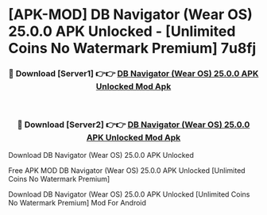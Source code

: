 # [APK-MOD] DB Navigator (Wear OS) 25.0.0 APK Unlocked - [Unlimited Coins No Watermark Premium] 7u8fj



<div align="center">
<h3>🔴 Download [Server1] 👉👉 <a href="https://momento.my/?title=DB_Navigator_(Wear_OS)_25.0.0_APK_Unlocked">DB Navigator (Wear OS) 25.0.0 APK Unlocked Mod Apk</a></h3><br>

<h3>🔴 Download [Server2] 👉👉 <a href="https://momento.my/?title=DB_Navigator_(Wear_OS)_25.0.0_APK_Unlocked">DB Navigator (Wear OS) 25.0.0 APK Unlocked Mod Apk</a></h3>
</div>



Download DB Navigator (Wear OS) 25.0.0 APK Unlocked 

Free APK MOD DB Navigator (Wear OS) 25.0.0 APK Unlocked [Unlimited Coins No Watermark Premium]

Download DB Navigator (Wear OS) 25.0.0 APK Unlocked [Unlimited Coins No Watermark Premium] Mod For Android
